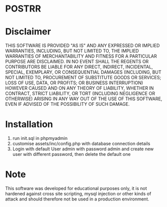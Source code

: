 POSTRR
======


# Disclaimer

THIS SOFTWARE IS PROVIDED "AS IS" AND ANY EXPRESSED OR IMPLIED WARRANTIES, INCLUDING, BUT NOT LIMITED TO, THE IMPLIED WARRANTIES OF MERCHANTABILITY AND FITNESS FOR A PARTICULAR PURPOSE ARE DISCLAIMED. IN NO EVENT SHALL THE REGENTS OR CONTRIBUTORS BE LIABLE FOR ANY DIRECT, INDIRECT, INCIDENTAL, SPECIAL, EXEMPLARY, OR CONSEQUENTIAL DAMAGES (INCLUDING, BUT NOT LIMITED TO, PROCUREMENT OF SUBSTITUTE GOODS OR SERVICES; LOSS OF USE, DATA, OR PROFITS; OR BUSINESS INTERRUPTION) HOWEVER CAUSED AND ON ANY THEORY OF LIABILITY, WHETHER IN CONTRACT, STRICT LIABILITY, OR TORT (INCLUDING NEGLIGENCE OR OTHERWISE) ARISING IN ANY WAY OUT OF THE USE OF THIS SOFTWARE, EVEN IF ADVISED OF THE POSSIBILITY OF SUCH DAMAGE.


# Installation

1. run init.sql in phpmyadmin
2. customise assets/inc/config.php with database connection details
3. Login with default User admin with password admin and create new user with different password, then delete the default one


# Note

This software was developed for educational purposes only, it is not hardened against cross site scripting, mysql injection or other kinds of attack and should therefore not be used in a production environment.